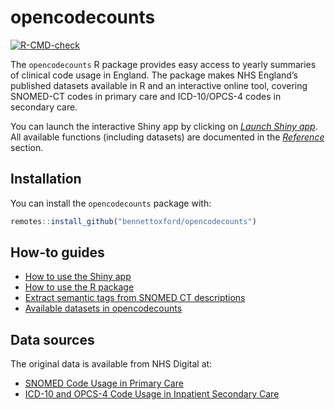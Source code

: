 
<!-- README.md is generated from README.Rmd. Please edit that file -->

# opencodecounts

<!-- badges: start -->

[![R-CMD-check](https://github.com/ebmdatalab/codeusage/actions/workflows/R-CMD-check.yaml/badge.svg)](https://github.com/ebmdatalab/codeusage/actions/workflows/R-CMD-check.yaml)

<!-- badges: end -->

The `opencodecounts` R package provides easy access to yearly summaries
of clinical code usage in England. The package makes NHS England’s
published datasets available in R and an interactive online tool,
covering SNOMED-CT codes in primary care and ICD-10/OPCS-4 codes in
secondary care.

You can launch the interactive Shiny app by clicking on [*Launch Shiny
app*](https://bennettoxford.github.io/opencodecounts/articles/app.html).
All available functions (including datasets) are documented in the
[*Reference*](https://bennettoxford.github.io/opencodecounts/reference/index.html)
section.

## Installation

You can install the `opencodecounts` package with:

``` r
remotes::install_github("bennettoxford/opencodecounts")
```

## How-to guides

- [How to use the Shiny
  app](https://bennettoxford.github.io/opencodecounts/articles/how-to-use-shiny-app.html)
- [How to use the R
  package](https://bennettoxford.github.io/opencodecounts/articles/how-to-use-R-pkg.html)
- [Extract semantic tags from SNOMED CT
  descriptions](https://bennettoxford.github.io/opencodecounts/articles/extract-snomedct-sem-tag.html)
- [Available datasets in
  opencodecounts](https://bennettoxford.github.io/opencodecounts/articles/available-datasets.html)

## Data sources

The original data is available from NHS Digital at:

- [SNOMED Code Usage in Primary
  Care](https://digital.nhs.uk/data-and-information/publications/statistical/mi-snomed-code-usage-in-primary-care)
- [ICD-10 and OPCS-4 Code Usage in Inpatient Secondary
  Care](https://digital.nhs.uk/data-and-information/publications/statistical/hospital-admitted-patient-care-activity)
